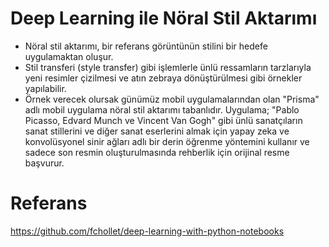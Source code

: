 # Deep Learning ile Nöral Stil Aktarımı

- Nöral stil aktarımı, bir referans görüntünün stilini bir hedefe uygulamaktan oluşur. 
- Stil transferi (style transfer) gibi işlemlerle ünlü ressamların tarzlarıyla yeni resimler çizilmesi ve atın zebraya dönüştürülmesi gibi örnekler yapılabilir.
- Örnek verecek olursak günümüz mobil uygulamalarından olan "Prisma" adlı mobil uygulama nöral stil aktarımı tabanlıdır. Uygulama; "Pablo Picasso, Edvard Munch ve Vincent Van Gogh" gibi ünlü sanatçıların sanat stillerini ve diğer sanat eserlerini almak için yapay zeka ve konvolüsyonel sinir ağları adlı bir derin öğrenme yöntemini kullanır ve sadece son resmin oluşturulmasında rehberlik için orijinal resme başvurur.

# Referans 

https://github.com/fchollet/deep-learning-with-python-notebooks
